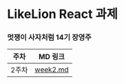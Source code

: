 # LikeLion React 과제

### 멋쟁이 사자처럼 14기 장영주

| 주차  | MD 링크                       |
| ----- | ----------------------------- |
| 2주차 | [week2.md](./week2/README.md) |
